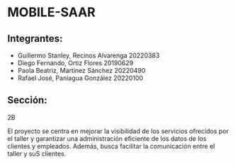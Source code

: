 ﻿# MOBILE-SAAR

## Integrantes:
- Guillermo Stanley, Recinos Alvarenga		20220383
- Diego Fernando, Ortiz Flores				    20190629
- Paola Beatriz, Martínez Sánchez			    20220490
- Rafael José, Paniagua González			    20220100

## Sección: 
2B

El proyecto se centra en mejorar la visibilidad de los servicios ofrecidos por el taller y garantizar una administración eficiente de los datos de los clientes y empleados. Además, busca facilitar la comunicación entre el taller y suS clientes.
